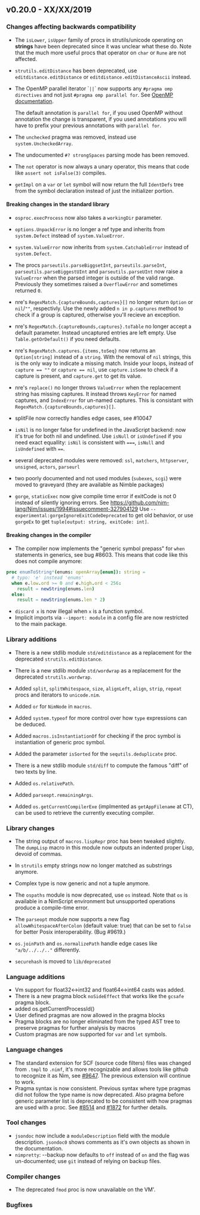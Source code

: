 ## v0.20.0 - XX/XX/2019


### Changes affecting backwards compatibility

- The ``isLower``, ``isUpper`` family of procs in strutils/unicode
  operating on **strings** have been
  deprecated since it was unclear what these do. Note that the much more
  useful procs that operator on ``char`` or ``Rune`` are not affected.

- `strutils.editDistance` has been deprecated,
  use `editdistance.editDistance` or `editdistance.editDistanceAscii`
  instead.

- The OpenMP parallel iterator \``||`\` now supports any `#pragma omp directives`
  and not just `#pragma omp parallel for`. See
  [OpenMP documentation](https://www.openmp.org/wp-content/uploads/OpenMP-4.5-1115-CPP-web.pdf).

  The default annotation is `parallel for`, if you used OpenMP without annotation
  the change is transparent, if you used annotations you will have to prefix
  your previous annotations with `parallel for`.

- The `unchecked` pragma was removed, instead use `system.UncheckedArray`.
- The undocumented ``#? strongSpaces`` parsing mode has been removed.
- The `not` operator is now always a unary operator, this means that code like
  ``assert not isFalse(3)`` compiles.
- `getImpl` on a `var` or `let` symbol will now return the full `IdentDefs`
  tree from the symbol declaration instead of just the initializer portion.


#### Breaking changes in the standard library

- `osproc.execProcess` now also takes a `workingDir` parameter.

- `options.UnpackError` is no longer a ref type and inherits from `system.Defect` instead of `system.ValueError`.

- `system.ValueError` now inherits from `system.CatchableError` instead of `system.Defect`.

- The procs `parseutils.parseBiggsetInt`, `parseutils.parseInt`, `parseutils.parseBiggestUInt` and `parseutils.parseUInt` now raise a `ValueError` when the parsed integer is outside of the valid range. Previously they sometimes raised a `OverflowError` and sometimes returned `0`.

- nre's `RegexMatch.{captureBounds,captures}[]`  no longer return `Option` or
  `nil`/`""`, respectivly. Use the newly added `n in p.captures` method to
  check if a group is captured, otherwise you'll recieve an exception.

- nre's `RegexMatch.{captureBounds,captures}.toTable` no longer accept a
  default parameter. Instead uncaptured entries are left empty. Use
  `Table.getOrDefault()` if you need defaults.

- nre's `RegexMatch.captures.{items,toSeq}` now returns an `Option[string]`
  instead of a `string`. With the removal of `nil` strings, this is the only
  way to indicate a missing match. Inside your loops, instead of `capture ==
  ""` or `capture == nil`, use `capture.isSome` to check if a capture is
  present, and `capture.get` to get its value.

- nre's `replace()` no longer throws `ValueError` when the replacement string
  has missing captures. It instead throws `KeyError` for named captures, and
  `IndexError` for un-named captures. This is consistant with
  `RegexMatch.{captureBounds,captures}[]`.

- splitFile now correctly handles edge cases, see #10047

- `isNil` is no longer false for undefined in the JavaScript backend: now it's true for both nil and undefined. Use `isNull` or `isUndefined` if you need exact equallity: `isNil` is consistent with `===`, `isNull` and `isUndefined` with `==`.

- several deprecated modules were removed: `ssl`, `matchers`, `httpserver`,
  `unsigned`, `actors`, `parseurl`

- two poorly documented and not used modules (`subexes`, `scgi`) were moved to
  graveyard (they are available as Nimble packages)

- `gorge`, `staticExec` now give compile time error if exitCode is not 0 instead of
  silently ignoring errors. See https://github.com/nim-lang/Nim/issues/1994#issuecomment-327904129
  Use `--experimental:gorgeIgnoreExitCodeDeprecated` to get old behavior, or use
  `gorgeEx` to get `tuple[output: string, exitCode: int]`.

#### Breaking changes in the compiler

- The compiler now implements the "generic symbol prepass" for `when` statements
  in generics, see bug #8603. This means that code like this does not compile
  anymore:

```nim
proc enumToString*(enums: openArray[enum]): string =
  # typo: 'e' instead 'enums'
  when e.low.ord >= 0 and e.high.ord < 256:
    result = newString(enums.len)
  else:
    result = newString(enums.len * 2)
```

- ``discard x`` is now illegal when `x` is a function symbol.
- Implicit imports via ``--import: module`` in a config file are now restricted
  to the main package.


### Library additions

- There is a new stdlib module `std/editdistance` as a replacement for the
  deprecated `strutils.editDistance`.

- There is a new stdlib module `std/wordwrap` as a replacement for the
  deprecated `strutils.wordwrap`.

- Added `split`, `splitWhitespace`, `size`, `alignLeft`, `align`,
  `strip`, `repeat` procs and iterators to `unicode.nim`.

- Added `or` for `NimNode` in `macros`.

- Added `system.typeof` for more control over how `type` expressions
  can be deduced.

- Added `macros.isInstantiationOf` for checking if the proc symbol
  is instantiation of generic proc symbol.

- Added the parameter ``isSorted`` for the ``sequtils.deduplicate`` proc.

- There is a new stdlib module `std/diff` to compute the famous "diff"
  of two texts by line.

- Added `os.relativePath`.

- Added `parseopt.remainingArgs`.

- Added `os.getCurrentCompilerExe` (implmented as `getAppFilename` at CT),
  can be used to retrieve the currently executing compiler.


### Library changes

- The string output of `macros.lispRepr` proc has been tweaked
  slightly. The `dumpLisp` macro in this module now outputs an
  indented proper Lisp, devoid of commas.

- In `strutils` empty strings now no longer matched as substrings
  anymore.

- Complex type is now generic and not a tuple anymore.

- The `ospaths` module is now deprecated, use `os` instead. Note that
  `os` is available in a NimScript environment but unsupported
  operations produce a compile-time error.

- The `parseopt` module now supports a new flag `allowWhitespaceAfterColon`
  (default value: true) that can be set to `false` for better Posix
  interoperability. (Bug #9619.)

- `os.joinPath` and `os.normalizePath` handle edge cases like ``"a/b/../../.."``
  differently.

- `securehash` is moved to `lib/deprecated`


### Language additions

- Vm support for float32<->int32 and float64<->int64 casts was added.
- There is a new pragma block `noSideEffect` that works like
  the `gcsafe` pragma block.
- added os.getCurrentProcessId()
- User defined pragmas are now allowed in the pragma blocks
- Pragma blocks are no longer eliminated from the typed AST tree to preserve
  pragmas for further analysis by macros
- Custom pragmas are now supported for `var` and `let` symbols.


### Language changes

- The standard extension for SCF (source code filters) files was changed from
  ``.tmpl`` to ``.nimf``,
  it's more recognizable and allows tools like github to recognize it as Nim,
  see [#9647](https://github.com/nim-lang/Nim/issues/9647).
  The previous extension will continue to work.
- Pragma syntax is now consistent. Previous syntax where type pragmas did not
  follow the type name is now deprecated. Also pragma before generic parameter
  list is deprecated to be consistent with how pragmas are used with a proc. See
  [#8514](https://github.com/nim-lang/Nim/issues/8514) and
  [#1872](https://github.com/nim-lang/Nim/issues/1872) for further details.


### Tool changes
- `jsondoc` now include a `moduleDescription` field with the module
  description. `jsondoc0` shows comments as it's own objects as shown in the
  documentation.
- `nimpretty`: --backup now defaults to `off` instead of `on` and the flag was
  un-documented; use `git` instead of relying on backup files.


### Compiler changes
- The deprecated `fmod` proc is now unavailable on the VM'.


### Bugfixes
